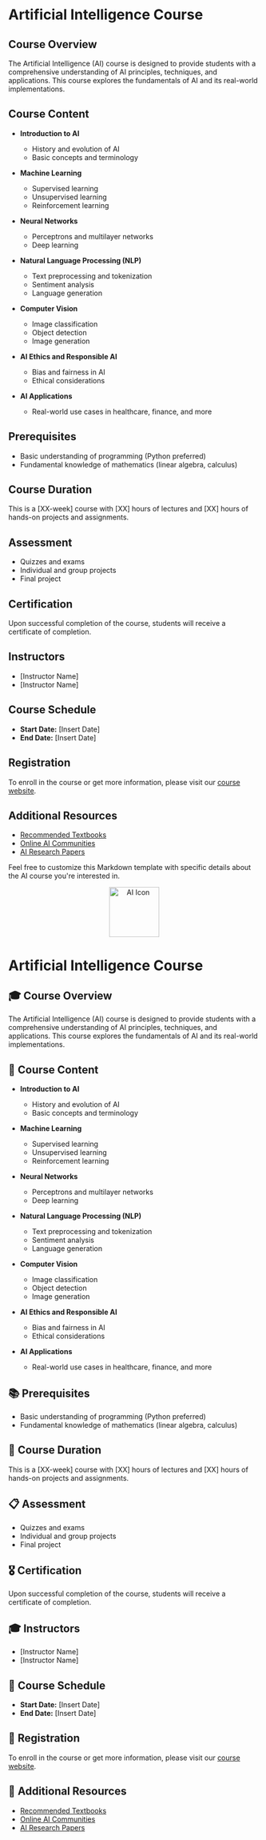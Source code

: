 # Artificial Intelligence Course

## Course Overview
The Artificial Intelligence (AI) course is designed to provide students with a comprehensive understanding of AI principles, techniques, and applications. This course explores the fundamentals of AI and its real-world implementations.

## Course Content
- **Introduction to AI**
  - History and evolution of AI
  - Basic concepts and terminology

- **Machine Learning**
  - Supervised learning
  - Unsupervised learning
  - Reinforcement learning

- **Neural Networks**
  - Perceptrons and multilayer networks
  - Deep learning

- **Natural Language Processing (NLP)**
  - Text preprocessing and tokenization
  - Sentiment analysis
  - Language generation

- **Computer Vision**
  - Image classification
  - Object detection
  - Image generation

- **AI Ethics and Responsible AI**
  - Bias and fairness in AI
  - Ethical considerations

- **AI Applications**
  - Real-world use cases in healthcare, finance, and more

## Prerequisites
- Basic understanding of programming (Python preferred)
- Fundamental knowledge of mathematics (linear algebra, calculus)

## Course Duration
This is a [XX-week] course with [XX] hours of lectures and [XX] hours of hands-on projects and assignments.

## Assessment
- Quizzes and exams
- Individual and group projects
- Final project

## Certification
Upon successful completion of the course, students will receive a certificate of completion.

## Instructors
- [Instructor Name]
- [Instructor Name]

## Course Schedule
- **Start Date:** [Insert Date]
- **End Date:** [Insert Date]

## Registration
To enroll in the course or get more information, please visit our [course website](https://example.com/ai-course).

## Additional Resources
- [Recommended Textbooks](https://example.com/ai-textbooks)
- [Online AI Communities](https://example.com/ai-communities)
- [AI Research Papers](https://example.com/ai-research)

Feel free to customize this Markdown template with specific details about the AI course you're interested in.

<div align="center">
  <img src="https://example.com/ai-icon.png" alt="AI Icon" width="100">
</div>

# Artificial Intelligence Course

## :mortar_board: Course Overview
The Artificial Intelligence (AI) course is designed to provide students with a comprehensive understanding of AI principles, techniques, and applications. This course explores the fundamentals of AI and its real-world implementations.

## :page_with_curl: Course Content
- **Introduction to AI**
  - History and evolution of AI
  - Basic concepts and terminology

- **Machine Learning**
  - Supervised learning
  - Unsupervised learning
  - Reinforcement learning

- **Neural Networks**
  - Perceptrons and multilayer networks
  - Deep learning

- **Natural Language Processing (NLP)**
  - Text preprocessing and tokenization
  - Sentiment analysis
  - Language generation

- **Computer Vision**
  - Image classification
  - Object detection
  - Image generation

- **AI Ethics and Responsible AI**
  - Bias and fairness in AI
  - Ethical considerations

- **AI Applications**
  - Real-world use cases in healthcare, finance, and more

## :books: Prerequisites
- Basic understanding of programming (Python preferred)
- Fundamental knowledge of mathematics (linear algebra, calculus)

## :calendar: Course Duration
This is a [XX-week] course with [XX] hours of lectures and [XX] hours of hands-on projects and assignments.

## :clipboard: Assessment
- Quizzes and exams
- Individual and group projects
- Final project

## :medal_military: Certification
Upon successful completion of the course, students will receive a certificate of completion.

## :mortar_board: Instructors
- [Instructor Name]
- [Instructor Name]

## :date: Course Schedule
- **Start Date:** [Insert Date]
- **End Date:** [Insert Date]

## :link: Registration
To enroll in the course or get more information, please visit our [course website](https://example.com/ai-course).

## :bookmark_tabs: Additional Resources
- [Recommended Textbooks](https://example.com/ai-textbooks)
- [Online AI Communities](https://example.com/ai-communities)
- [AI Research Papers](https://example.com/ai-research)
